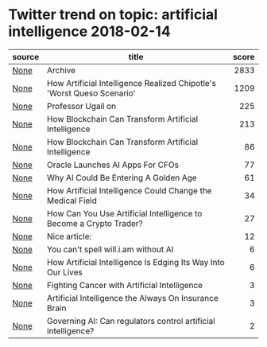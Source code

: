 # Twitter trend on topic: artificial intelligence 2018-02-14

|            source             |                                title                                 |score|
|-------------------------------|----------------------------------------------------------------------|----:|
|[None](https://t.co/BQmxl8X38C)|Archive                                                               | 2833|
|[None](https://t.co/Qq5zKWpsc9)|How Artificial Intelligence Realized Chipotle's 'Worst Queso Scenario'| 1209|
|[None](https://t.co/yEbQ6308Fn)|Professor Ugail on                                                    |  225|
|[None](https://t.co/cTGdWtqBUd)|How Blockchain Can Transform Artificial Intelligence                  |  213|
|[None](https://t.co/pJoXbW1zH1)|How Blockchain Can Transform Artificial Intelligence                  |   86|
|[None](https://t.co/SkkeexW5km)|Oracle Launches AI Apps For CFOs                                      |   77|
|[None](https://t.co/TDPwu0zCZP)|Why AI Could Be Entering A Golden Age                                 |   61|
|[None](https://t.co/zxAvtTpJMy)|How Artificial Intelligence Could Change the Medical Field            |   34|
|[None](https://t.co/diQVTktEpG)|How Can You Use Artificial Intelligence to Become a Crypto Trader?    |   27|
|[None](https://t.co/r3d0MkAPaR)|Nice article:                                                         |   12|
|[None](https://t.co/jqQBPRg3jV)|You can't spell will.i.am without AI                                  |    6|
|[None](https://t.co/z0jbcPGbr1)|How Artificial Intelligence Is Edging Its Way Into Our Lives          |    6|
|[None](https://t.co/8BhYhW4jcm)|Fighting Cancer with Artificial Intelligence                          |    3|
|[None](https://t.co/GEe0KPTZRu)|Artificial Intelligence   the Always On Insurance Brain               |    3|
|[None](https://t.co/7ahWE4rT1i)|Governing AI: Can regulators control artificial intelligence?         |    2|

